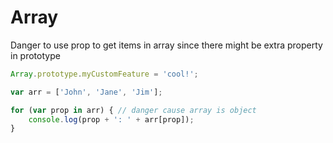 # Array

Danger to use prop to get items in array since there might be extra property in prototype

```javascript
Array.prototype.myCustomFeature = 'cool!';

var arr = ['John', 'Jane', 'Jim'];

for (var prop in arr) { // danger cause array is object
    console.log(prop + ': ' + arr[prop]);
}
```





